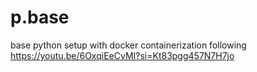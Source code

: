# p.base
base python setup with docker containerization following https://youtu.be/6OxqiEeCvMI?si=Kt83pgg457N7H7jo
